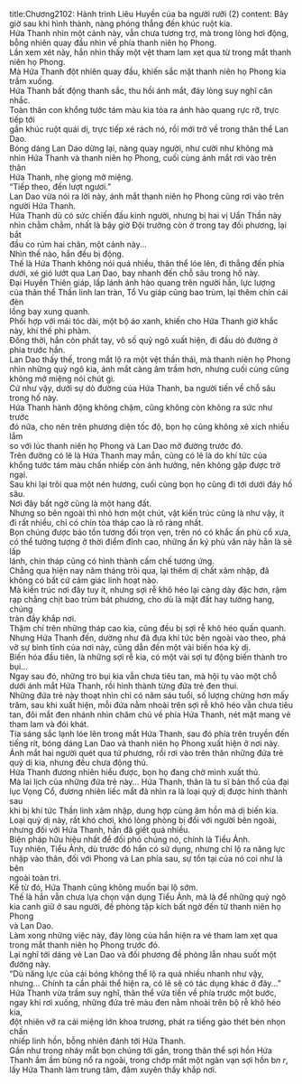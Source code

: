 title:Chương2102: Hành trình Liêu Huyền của ba người rưỡi (2)
content:
Bây giờ sau khi hình thành, nàng phóng thẳng đến khúc ruột kia.<br>Hứa Thanh nhìn một cảnh này, vẫn chưa tương trợ, mà trong lòng hơi động,<br>bỗng nhiên quay đầu nhìn về phía thanh niên họ Phong.<br>Lần xem xét này, hắn nhìn thấy một vệt tham lam xẹt qua từ trong mắt thanh<br>niên họ Phong.<br>Mà Hứa Thanh đột nhiên quay đầu, khiến sắc mặt thanh niên họ Phong kia<br>trầm xuống.<br>Hứa Thanh bất động thanh sắc, thu hồi ánh mắt, đáy lòng suy nghĩ cân nhắc.<br>Toàn thân con khổng tước tám màu kia tỏa ra ánh hào quang rực rỡ, trực tiếp tới<br>gần khúc ruột quái dị, trực tiếp xé rách nó, rồi mới trở về trong thân thể Lan<br>Dao.<br>Bóng dáng Lan Dao dừng lại, nàng quay người, như cười như không mà<br>nhìn Hứa Thanh và thanh niên họ Phong, cuối cùng ánh mắt rơi vào trên thân<br>Hứa Thanh, nhẹ giọng mở miệng.<br>“Tiếp theo, đến lượt ngươi.”<br>Lan Dao vừa nói ra lời này, ánh mắt thanh niên họ Phong cũng rơi vào trên<br>người Hứa Thanh.<br>Hứa Thanh dù có sức chiến đấu kinh người, nhưng bị hai vị Uẩn Thần này<br>nhìn chằm chằm, nhất là bây giờ Đội trưởng còn ở trong tay đối phương, lại bắt<br>đầu co rúm hai chân, một cảnh này...<br>Nhìn thế nào, hắn đều bị động.<br>Thế là Hứa Thanh không nói quá nhiều, thân thể lóe lên, đi thẳng đến phía<br>dưới, xé gió lướt qua Lan Dao, bay nhanh đến chỗ sâu trong hố này.<br>Đại Huyền Thiên giáp, lấp lánh ánh hào quang trên người hắn, lực lượng<br>của thân thể Thần linh lan tràn, Tổ Vu giáp cũng bao trùm, lại thêm chín cái đèn<br>lồng bay xung quanh.<br>Phối hợp với mái tóc dài, một bộ áo xanh, khiến cho Hứa Thanh giờ khắc<br>này, khí thế phi phàm.<br>Đồng thời, hắn còn phất tay, vô số quỷ ngô xuất hiện, đi đầu dò đường ở<br>phía trước hắn.<br>Lan Dao thấy thế, trong mắt lộ ra một vệt thần thái, mà thanh niên họ Phong<br>nhìn những quỷ ngô kia, ánh mắt càng âm trầm hơn, nhưng cuối cùng cũng<br>không mở miệng nói chút gì.<br>Cứ như vậy, dưới sự dò đường của Hứa Thanh, ba người tiến về chỗ sâu<br>trong hố này.<br>Hứa Thanh hành động không chậm, cũng không còn không ra sức như trước<br>đó nữa, cho nên trên phương diện tốc độ, bọn họ cũng không xê xích nhiều lắm<br>so với lúc thanh niên họ Phong và Lan Dao mở đường trước đó.<br>Trên đường có lẽ là Hứa Thanh may mắn, cũng có lẽ là do khí tức của<br>khổng tước tám màu chấn nhiếp còn ảnh hưởng, nên không gặp được trở ngại.<br>Sau khi lại trôi qua một nén hương, cuối cùng bọn họ cũng đi tới dưới đáy hố<br>sâu.<br>Nơi đây bất ngờ cũng là một hang đất.<br>Nhưng so bên ngoài thì nhỏ hơn một chút, vật kiến trúc cũng là như vậy, ít<br>đi rất nhiều, chỉ có chín tòa tháp cao là rõ ràng nhất.<br>Bọn chúng được bảo tồn tương đối trọn vẹn, trên nó có khắc ấn phù cổ xưa,<br>có thể tưởng tượng ở thời điểm đỉnh cao, những ấn ký phù văn này hẳn là sẽ lấp<br>lánh, chín tháp cũng có hình thành cấm chế tương ứng.<br>Chẳng qua hiện nay năm tháng trôi qua, lại thêm dị chất xâm nhập, đã<br>không có bất cứ cảm giác linh hoạt nào.<br>Mà kiến trúc nơi đây tuy ít, nhưng sợi rễ khô héo lại càng dày đặc hơn, rậm<br>rạp chằng chịt bao trùm bát phương, cho dù là mặt đất hay tường hang, chúng<br>tràn đầy khắp nơi.<br>Thậm chí trên những tháp cao kia, cũng đều bị sợi rễ khô héo quấn quanh.<br>Nhưng Hứa Thanh đến, dường như đã đưa khí tức bên ngoài vào theo, phá<br>vỡ sự bình tĩnh của nơi này, cũng dẫn đến một vài biến hóa kỳ dị.<br>Biến hóa đầu tiên, là những sợi rễ kia, có một vài sợi tự động biến thành tro<br>bụi...<br>Ngay sau đó, những tro bụi kia vẫn chưa tiêu tan, mà hội tụ vào một chỗ<br>dưới ánh mắt Hứa Thanh, rồi hình thành từng đứa trẻ đen thui.<br>Những đứa trẻ này thoạt nhìn chỉ có năm sáu tuổi, số lượng chừng hơn mấy<br>trăm, sau khi xuất hiện, mỗi đứa nằm nhoài trên sợi rễ khô héo vẫn chưa tiêu<br>tan, đôi mắt đen nhánh nhìn chăm chú về phía Hứa Thanh, nét mặt mang vẻ<br>tham lam và đói khát.<br>Tia sáng sắc lạnh lóe lên trong mắt Hứa Thanh, sau đó phía trên truyền đến<br>tiếng rít, bóng dáng Lan Dao và thanh niên họ Phong xuất hiện ở nơi này.<br>Ánh mắt hai người quét qua tứ phương, rồi rơi vào trên thân những đứa trẻ<br>quỷ dị kia, nhưng đều chưa động thủ.<br>Hứa Thanh đương nhiên hiểu được, bọn họ đang chờ mình xuất thủ.<br>Mà lai lịch của những đứa trẻ này... Hứa Thanh, thân là tu sĩ bản thổ của đại<br>lục Vọng Cổ, đương nhiên liếc mắt đã nhìn ra là loại quỷ dị được hình thành sau<br>khi bị khí tức Thần linh xâm nhập, dung hợp cùng âm hồn mà dị biến kia.<br>Loại quỷ dị này, rất khó chơi, khó lòng phòng bị đối với người bên ngoài,<br>nhưng đối với Hứa Thanh, hắn đã giết quá nhiều.<br>Biện pháp hữu hiệu nhất để đối phó chúng nó, chính là Tiểu Ảnh.<br>Tuy nhiên, Tiểu Ảnh, dù trước đó hắn có sử dụng, nhưng chỉ lộ ra năng lực<br>nhập vào thân, đối với Phong và Lan phía sau, sự tồn tại của nó coi như là bên<br>ngoài toàn tri.<br>Kể từ đó, Hứa Thanh cũng không muốn bại lộ sớm.<br>Thế là hắn vẫn chưa lựa chọn vận dụng Tiểu Ảnh, mà là để những quỷ ngô<br>kia canh giữ ở sau người, đề phòng tập kích bất ngờ đến từ thanh niên họ Phong<br>và Lan Dao.<br>Làm xong những việc này, đáy lòng của hắn hiện ra vẻ tham lam xẹt qua<br>trong mắt thanh niên họ Phong trước đó.<br>Lại nghĩ tới dáng vẻ Lan Dao và đối phương đề phòng lẫn nhau suốt một<br>đường này.<br>“Dù năng lực của cái bóng không thể lộ ra quá nhiều nhanh như vậy,<br>nhưng... Chính ta cần phải thể hiện ra, có lẽ sẽ có tác dụng khác ở đây...”<br>Hứa Thanh vừa trầm suy nghĩ, thân thể vừa tiến về phía trước một bước,<br>ngay khi rơi xuống, những đứa trẻ màu đen nằm nhoài trên bộ rễ khô héo kia,<br>đột nhiên vỡ ra cái miệng lớn khoa trương, phát ra tiếng gào thét bén nhọn chấn<br>nhiếp linh hồn, bỗng nhiên đánh tới Hứa Thanh.<br>Gần như trong nháy mắt bọn chúng tới gần, trong thân thể sợi hồn Hứa<br>Thanh ầm ầm bùng nổ ra ngoài, trong chớp mắt một ngàn vạn sợi hồn b*n r*,<br>lấy Hứa Thanh làm trung tâm, đâm xuyên thấy khắp nơi.